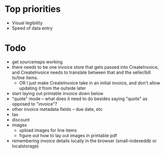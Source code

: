 # Top priorities

- Visual legibility
- Speed of data entry

# Todo

- get sourcemaps working
- there needs to be one invoice store that gets passed into CreateInvoice, and CreateInvoice needs to translate between that and the seller/bill to/line items.
	- OR I just make CreateInvoice take in an initial invoice, and don't allow updating it from the outside later
- start laying out printable invoice down below
- "quote" mode – what does it need to do besides saying "quote" as opposed to "invoice"?
- other invoice metadata fields – due date, etc
- tax
- discount
- images
	- upload images for line items
	- figure out how to lay out images in printable pdf
- remembering invoice details locally in the browser (small-indexeddb or localstorage)
